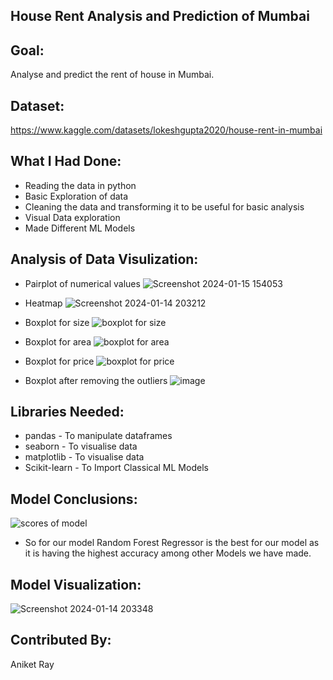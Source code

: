 ## **House Rent Analysis and Prediction of Mumbai** ##

## **Goal:** ##

Analyse and predict the rent of house in Mumbai.

## **Dataset:** ##

https://www.kaggle.com/datasets/lokeshgupta2020/house-rent-in-mumbai


## **What I Had Done:** ##
* Reading the data in python
* Basic Exploration of data
* Cleaning the data and transforming it to be useful for basic analysis 
* Visual Data exploration
* Made Different ML Models

## **Analysis of Data Visulization:** ##
* Pairplot of numerical values
![Screenshot 2024-01-15 154053](https://github.com/raysofani/House-rent-analysis-and-prediction-Bombay/assets/129651614/e13b7734-6251-436d-9a4d-c4077564019b)

* Heatmap 
![Screenshot 2024-01-14 203212](https://github.com/raysofani/House-rent-analysis-and-prediction-Bombay/assets/129651614/6b063d9e-81ad-49ce-8447-8bd889812cf8)

* Boxplot for size
![boxplot for size](https://github.com/raysofani/House-rent-analysis-and-prediction-Bombay/assets/129651614/9bf4511b-15c5-42d8-9d69-0fe2fb85cc35)

* Boxplot for area
![boxplot for area](https://github.com/raysofani/House-rent-analysis-and-prediction-Bombay/assets/129651614/1bc6b665-911e-4a6a-9495-eb0cb48a1718)

* Boxplot for price
![boxplot for price](https://github.com/raysofani/House-rent-analysis-and-prediction-Bombay/assets/129651614/1d81dbbe-f70e-431d-98ab-5a46155e7df5)

* Boxplot after removing the outliers
![image](https://github.com/raysofani/House-rent-analysis-and-prediction-Bombay/assets/129651614/e6742f02-2f14-40cd-abfe-bccec4a62cd3)




## **Libraries Needed:** ##
* pandas - To manipulate dataframes
* seaborn - To visualise data
* matplotlib - To visualise data
* Scikit-learn - To Import Classical ML Models

## **Model Conclusions:** ##
![scores of model](https://github.com/raysofani/House-rent-analysis-and-prediction-Bombay/assets/129651614/e14dbb9e-0ba8-48ad-a5c0-8684d5c1ff77)

* So for our model Random Forest Regressor is the best for our model as it is having the highest accuracy among other Models we have made.
## **Model Visualization:** ##
![Screenshot 2024-01-14 203348](https://github.com/raysofani/House-rent-analysis-and-prediction-Bombay/assets/129651614/1d76e829-ce82-47d2-a09e-58476702b45a)

## **Contributed By:** ##
Aniket Ray